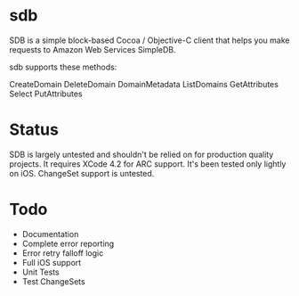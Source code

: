 sdb
===

SDB is a simple block-based Cocoa / Objective-C client that helps you make requests to Amazon Web Services SimpleDB.

sdb supports these methods:

CreateDomain
DeleteDomain
DomainMetadata
ListDomains
GetAttributes
Select
PutAttributes

Status
======

SDB is largely untested and shouldn't be relied on for production quality projects. It requires XCode 4.2 for ARC support. It's been tested only lightly on iOS. ChangeSet support is untested.

Todo
====

- Documentation
- Complete error reporting
- Error retry falloff logic
- Full iOS support
- Unit Tests
- Test ChangeSets
